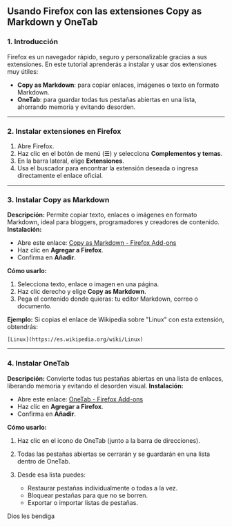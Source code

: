 ## Usando Firefox con las extensiones Copy as Markdown y OneTab

### 1. Introducción

Firefox es un navegador rápido, seguro y personalizable gracias a sus extensiones. En este tutorial aprenderás a instalar y usar dos extensiones muy útiles:

* **Copy as Markdown**: para copiar enlaces, imágenes o texto en formato Markdown.
* **OneTab**: para guardar todas tus pestañas abiertas en una lista, ahorrando memoria y evitando desorden.

---

### 2. Instalar extensiones en Firefox

1. Abre Firefox.
2. Haz clic en el botón de menú (☰) y selecciona **Complementos y temas**.
3. En la barra lateral, elige **Extensiones**.
4. Usa el buscador para encontrar la extensión deseada o ingresa directamente el enlace oficial.

---

### 3. Instalar **Copy as Markdown**

**Descripción:** Permite copiar texto, enlaces o imágenes en formato Markdown, ideal para bloggers, programadores y creadores de contenido.
**Instalación:**

* Abre este enlace: [Copy as Markdown - Firefox Add-ons](https://addons.mozilla.org/es-MX/firefox/addon/cpy-as-md/)
* Haz clic en **Agregar a Firefox**.
* Confirma en **Añadir**.

**Cómo usarlo:**

1. Selecciona texto, enlace o imagen en una página.
2. Haz clic derecho y elige **Copy as Markdown**.
3. Pega el contenido donde quieras: tu editor Markdown, correo o documento.

**Ejemplo:**
Si copias el enlace de Wikipedia sobre "Linux" con esta extensión, obtendrás:

```
[Linux](https://es.wikipedia.org/wiki/Linux)
```

---

### 4. Instalar **OneTab**

**Descripción:** Convierte todas tus pestañas abiertas en una lista de enlaces, liberando memoria y evitando el desorden visual.
**Instalación:**

* Abre este enlace: [OneTab - Firefox Add-ons](https://addons.mozilla.org/es-MX/firefox/addon/onetab/)
* Haz clic en **Agregar a Firefox**.
* Confirma en **Añadir**.

**Cómo usarlo:**

1. Haz clic en el icono de OneTab (junto a la barra de direcciones).
2. Todas las pestañas abiertas se cerrarán y se guardarán en una lista dentro de OneTab.
3. Desde esa lista puedes:

   * Restaurar pestañas individualmente o todas a la vez.
   * Bloquear pestañas para que no se borren.
   * Exportar o importar listas de pestañas.

Dios les bendiga

